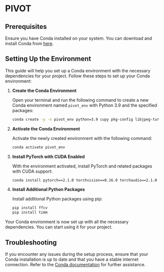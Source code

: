 # PIVOT

## Prerequisites

Ensure you have Conda installed on your system. You can download and install Conda from [here](https://docs.conda.io/projects/conda/en/latest/user-guide/install/index.html).

## Setting Up the Environment

This guide will help you set up a Conda environment with the necessary dependencies for your project.
Follow these steps to set up your Conda environment:

1. **Create the Conda Environment**

    Open your terminal and run the following command to create a new Conda environment named `pivot_env` with Python 3.9 and the specified packages:

    ```sh
    conda create -y -n pivot_env python=3.9 cupy pkg-config libjpeg-turbo opencv cudatoolkit=11.3 numba -c pytorch -c conda-forge
    ```

2. **Activate the Conda Environment**

    Activate the newly created environment with the following command:

    ```sh
    conda activate pivot_env
    ```

3. **Install PyTorch with CUDA Enabled**

    With the environment activated, install PyTorch and related packages with CUDA support:

    ```sh
    conda install pytorch==2.1.0 torchvision==0.16.0 torchaudio==2.1.0 pytorch-cuda=11.8 -c pytorch -c nvidia
    ```

4. **Install Additional Python Packages**

    Install additional Python packages using pip:

    ```sh
    pip install ffcv
    pip install timm
    ```

Your Conda environment is now set up with all the necessary dependencies. You can start using it for your project.

## Troubleshooting

If you encounter any issues during the setup process, ensure that your Conda installation is up to date and that you have a stable internet connection. Refer to the [Conda documentation](https://docs.conda.io/) for further assistance.


